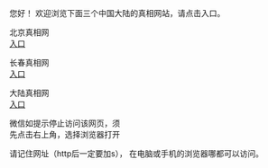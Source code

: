 
  您好！ 欢迎浏览下面三个中国大陆的真相网站，请点击入口。 <br/>


   
   北京真相网<br/>
<a href="https://is.gd/vm7GCT" id="bjLink" rel="nofollow">入口</a>

  长春真相网<br/>
<a href="https://is.gd/80tI2Z" id="ccLink" rel="nofollow">入口</a>

   大陆真相网<br/>
<a href="https://is.gd/xo5NLH" id="dlLink" rel="nofollow">入口</a>






  微信如提示停止访问该网页，须<br/>
  先点击右上角，选择浏览器打开<br/>

  请记住网址（http后一定要加s）， 在电脑或手机的浏览器哪都可以访问。
